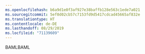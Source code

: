 ```yaml
---
ms.openlocfilehash: b6a9d1e0f3af927e38baffb128e563c1ede7a021
ms.sourcegitcommit: 5ef0d02cb57c7153fd9d5417cdcad45665af832e
ms.translationtype: HT
ms.contentlocale: de-DE
ms.lasthandoff: 08/29/2019
ms.locfileid: "71139609"
---
```

<span data-ttu-id="835f8-101">BAML</span><span class="sxs-lookup"><span data-stu-id="835f8-101">BAML</span></span>